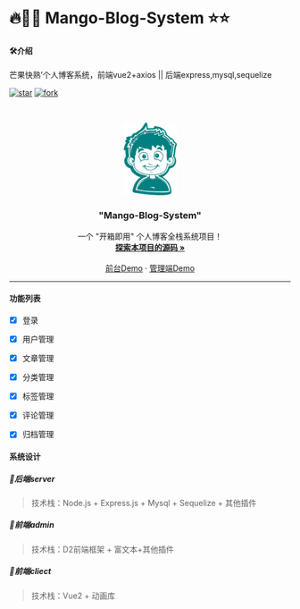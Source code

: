 # 🔥🥯🥯 Mango-Blog-System ⭐⭐

#### 🛠介绍
芒果快熟’个人博客系统，前端vue2+axios || 后端express,mysql,sequelize

<!-- PROJECT SHIELDS -->

[![star](https://gitee.com/Z568_568/zy-express-sequelize-mysql/badge/star.svg?theme=dark)](https://gitee.com/Z568_568/zy-express-sequelize-mysql/stargazers)
[![fork](https://gitee.com/Z568_568/zy-express-sequelize-mysql/badge/fork.svg?theme=dark)](https://gitee.com/Z568_568/zy-express-sequelize-mysql/members)

<!-- PROJECT LOGO -->



<br />

<p align="center">
  <a href="https://gitee.com/Z568_568/mango-blog-system.git">
    <img src="./doc/logo.png" alt="Logo" width="95" height="130">
  </a>

<h3 align="center">"Mango-Blog-System"</h3>
  <p align="center">
    一个 "开箱即用" 个人博客全栈系统项目！
    <br />
    <a href="https://gitee.com/Z568_568/mango-blog-system.git"><strong>探索本项目的源码 »</strong></a>
    <br />
    <br />
    <a href="http://www.zhouyi.run">前台Demo</a>
    ·
    <a href="http://www.zhouyi.run">管理端Demo</a>
</p>

</p>

***

#### 功能列表

- [x] 登录
- [x] 用户管理
- [x] 文章管理
- [x] 分类管理
- [x] 标签管理
- [x] 评论管理
- [x] 归档管理


#### 系统设计
##### 🥯后端server

> 技术栈：Node.js + Express.js + Mysql + Sequelize + 其他插件

##### 🥯前端admin

> 技术栈：D2前端框架 + 富文本+其他插件

##### 🥯前端cliect

> 技术栈：Vue2 + 动画库



